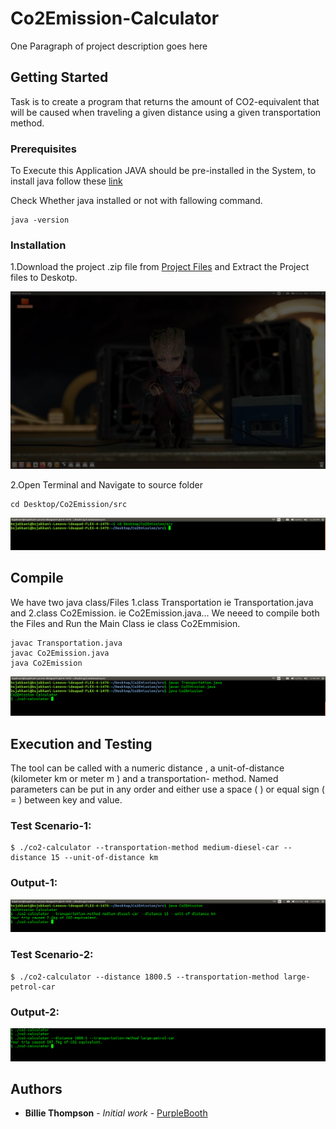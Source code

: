 # Co2Emission-Calculator

One Paragraph of project description goes here

## Getting Started

Task is to create a program that returns the amount of CO2-equivalent that will be caused when traveling a given distance using a
given transportation method.

### Prerequisites
To Execute this Application JAVA should be pre-installed in the System,
to install java follow these  [link](https://www.java.com/en/download/help/download_options.html)

Check Whether java installed or not with fallowing command.
```
java -version
```

### Installation
1.Download the project .zip file from  [Project Files](https://sap-my.sharepoint.com/:f:/p/alexander_thierfelder/Erb_I5-3YjBBiHfKq7qOUt0BhDrsJG5g5IPaY8isilJ44A)
and Extract the Project files to Deskotp.

![1Extarctedfile](./images/1Extractedfile.png)

2.Open Terminal and Navigate to source folder
```
cd Desktop/Co2Emission/src
```
![2Navigate](./images/2Navigate.png)

## Compile
We have two java class/Files 1.class Transportation ie Transportation.java and 2.class Co2Emission.  ie Co2Emission.java...
We neeed to compile both the Files and Run the Main Class ie class Co2Emmision.
```
javac Transportation.java
javac Co2Emission.java
java Co2Emission
```
![3Compile](./images/3Compile.png)

## Execution and Testing

The tool can be called with a numeric distance , a unit-of-distance (kilometer km or meter m ) and a transportation-
method.
Named parameters can be put in any order and either use a space ( ) or equal sign ( = ) between key and value.

### Test Scenario-1:

```
$ ./co2-calculator --transportation-method medium-diesel-car --distance 15 --unit-of-distance km

```
### Output-1:
![out1](./images/out1.png)


### Test Scenario-2:

```
$ ./co2-calculator --distance 1800.5 --transportation-method large-petrol-car

```
### Output-2:
![out1](./images/out2.png)



## Authors

* **Billie Thompson** - *Initial work* - [PurpleBooth](https://github.com/PurpleBooth)

